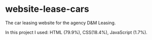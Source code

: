 # website-lease-cars

The car leasing website for the agency D&amp;M Leasing.

In this project I used: HTML (79.9%), CSS(18.4%), JavaScript (1.7%).


